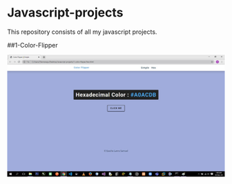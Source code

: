# Javascript-projects
This repository consists of all my javascript projects.


##1-Color-Flipper

![1-color-flipper](https://github.com/LanreSam/Javascript-projects/blob/master/1-color-flipper/color-flipper.jpg)
